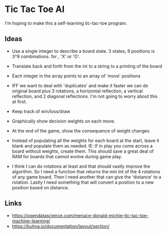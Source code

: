 Tic Tac Toe AI
==============


I'm hoping to make this a self-learning tic-tac-toe
program.


Ideas
-----

* Use a single integer to describe a board state.  3 states, 9 positions is 3^9 combinations.  for <space>, 'X' or 'O'.
* Translate back and forth from the int to a string to a printing of the board
* Each integer in the array points to an array of 'move' positions
* IFF we want to deal with 'duplicates' and make it faster we can do original board plus 3 rotations, a horizontal reflection, a vertical reflection, and 2 diagonal reflections.  I'm not going to worry about this at first.
* Keep track of win/loss/draw
* Graphically show decision weights on each move.
* At the end of the game, show the consequence of weight changes
* Instead of populating all the weights for each board at the start, leave it blank and populate them as needed.  IE:  If in play you come across a board without weights, create them.  This should save a great deal of RAM for boards that cannot evolve during game play.

* I think I can do rotations at least and that should vastly improve the algorithm.  So I need a function that returns the min Int of the 4 rotations of any game board.  Then I need another that can give the 'distance' to a rotation.  Lastly I need something that will convert a position to a new position based on distance.

Links
-----

* https://opendatascience.com/menace-donald-michie-tic-tac-toe-machine-learning/ 
* https://bulma.io/documentation/layout/section/



